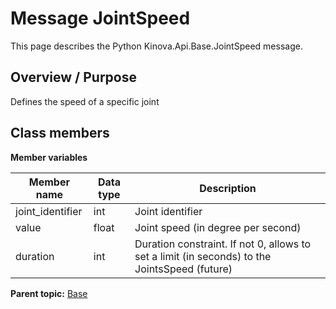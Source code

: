 # Message JointSpeed

This page describes the Python Kinova.Api.Base.JointSpeed message.

## Overview / Purpose

Defines the speed of a specific joint

## Class members

 **Member variables** 

|Member name|Data type|Description|
|-----------|---------|-----------|
|joint\_identifier|int|Joint identifier|
|value|float|Joint speed \(in degree per second\)|
|duration|int|Duration constraint. If not 0, allows to set a limit \(in seconds\) to the JointsSpeed \(future\)|

**Parent topic:** [Base](../references/summary_Base.md)

